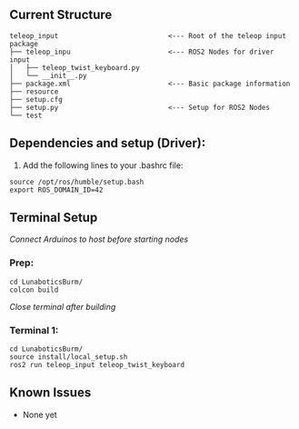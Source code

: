## Current Structure
```
teleop_input                           <--- Root of the teleop input package
├── teleop_inpu                        <--- ROS2 Nodes for driver input
│   ├── teleop_twist_keyboard.py
│   └── __init__.py
├── package.xml                        <--- Basic package information
├── resource
├── setup.cfg
├── setup.py                           <--- Setup for ROS2 Nodes
└── test
```

## Dependencies and setup (Driver):
1. Add the following lines to your .bashrc file:
```
source /opt/ros/humble/setup.bash
export ROS_DOMAIN_ID=42
```

## Terminal Setup

*Connect Arduinos to host before starting nodes*

### Prep:
```
cd LunaboticsBurm/
colcon build
```
*Close terminal after building*

### Terminal 1:
```
cd LunaboticsBurm/
source install/local_setup.sh
ros2 run teleop_input teleop_twist_keyboard
```

## Known Issues
- None yet